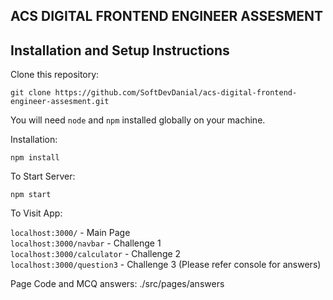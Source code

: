 ## ACS DIGITAL FRONTEND ENGINEER ASSESMENT

## Installation and Setup Instructions

Clone this repository:

`git clone https://github.com/SoftDevDanial/acs-digital-frontend-engineer-assesment.git`

You will need `node` and `npm` installed globally on your machine.  

Installation:

`npm install`  

To Start Server:

`npm start`  

To Visit App:

`localhost:3000/`  - Main Page <br>
`localhost:3000/navbar`  - Challenge 1 <br>
`localhost:3000/calculator`  - Challenge 2 <br>
`localhost:3000/question3`  - Challenge 3 (Please refer console for answers) <br>

Page Code and MCQ answers: ./src/pages/answers
